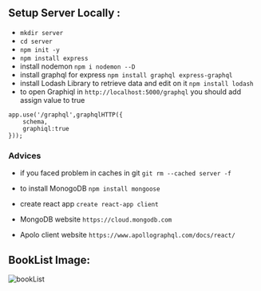 ## Setup Server Locally : 
* `mkdir server`
* `cd server`
* `npm init -y`
* `npm install express`
* install nodemon 
`npm i nodemon --D`
* install graphql for express
`npm install graphql express-graphql`
* install Lodash Library to retrieve data and edit on it 
`npm install lodash`
* to open Graphiql in `http://localhost:5000/graphql` you should add assign value to true
```
app.use('/graphql',graphqlHTTP({
    schema,
    graphiql:true
}));
```
### Advices
* if you faced problem in caches in git
`git rm --cached server -f`

* to install MonogoDB 
`npm install mongoose`

* create react app 
`create react-app client`

* MongoDB website
`https://cloud.mongodb.com`

* Apolo client website
` https://www.apollographql.com/docs/react/ `

## BookList Image:     

![bookList](https://user-images.githubusercontent.com/29041512/69756806-0d8d7e80-1164-11ea-9214-59a0a97f5bf0.png)


